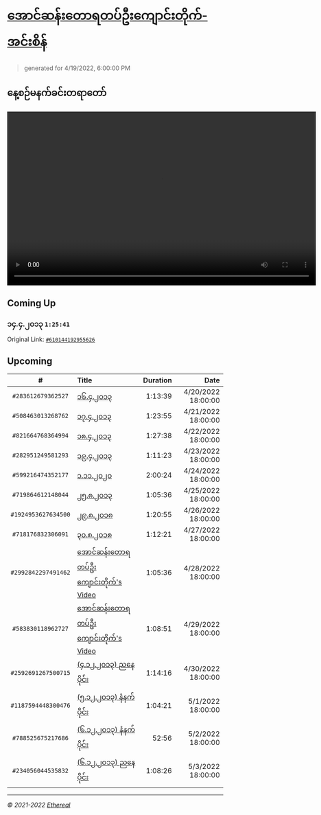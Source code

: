 # [အောင်ဆန်းတောရတပ်ဦးကျောင်းတိုက်-အင်းစိန်](https://www.facebook.com/655653464834259)

> generated for 4/19/2022, 6:00:00 PM

## နေ့စဉ်မနက်ခင်းတရာတော်

<video type="video/mp4" src="https://storage.googleapis.com/mogok-aungsan.appspot.com/public/dhamma/videos/output.mp4" width="720" height="405" preload="auto" controls></video>

## Coming Up

### ၁၄.၄.၂၀၁၃ `1:25:41`

Original Link: [`#610144192955626`](https://www.facebook.com/655653464834259/videos/610144192955626)

## Upcoming

| # | Title | Duration | Date |
|:-----:|:------|---------:|-------------:|
| `#283612679362527` | [၁၆.၄.၂၀၁၃](https://www.facebook.com/655653464834259/videos/283612679362527) | 1:13:39 | 4/20/2022 18:00:00 |
| `#508463013268762` | [၁၇.၄.၂၀၁၃](https://www.facebook.com/655653464834259/videos/508463013268762) | 1:23:55 | 4/21/2022 18:00:00 |
| `#821664768364994` | [၁၈.၄.၂၀၁၃](https://www.facebook.com/655653464834259/videos/821664768364994) | 1:27:38 | 4/22/2022 18:00:00 |
| `#282951249581293` | [၁၉.၄.၂၀၁၃](https://www.facebook.com/655653464834259/videos/282951249581293) | 1:11:23 | 4/23/2022 18:00:00 |
| `#599216474352177` | [၁.၁၁.၂၀၂၀](https://www.facebook.com/655653464834259/videos/599216474352177) | 2:00:24 | 4/24/2022 18:00:00 |
| `#719864612148044` | [၂၅.၈.၂၀၁၃](https://www.facebook.com/655653464834259/videos/719864612148044) | 1:05:36 | 4/25/2022 18:00:00 |
| `#1924953627634500` | [၂၉.၈.၂၀၁၈](https://www.facebook.com/655653464834259/videos/1924953627634500) | 1:20:55 | 4/26/2022 18:00:00 |
| `#718176832306091` | [၃၀.၈.၂၀၁၈](https://www.facebook.com/655653464834259/videos/718176832306091) | 1:12:21 | 4/27/2022 18:00:00 |
| `#2992842297491462` | [အောင်ဆန်းတောရတပ်ဦးကျောင်းတိုက်'s Video](https://www.facebook.com/655653464834259/videos/2992842297491462) | 1:05:36 | 4/28/2022 18:00:00 |
| `#583830118962727` | [အောင်ဆန်းတောရတပ်ဦးကျောင်းတိုက်'s Video](https://www.facebook.com/655653464834259/videos/583830118962727) | 1:08:51 | 4/29/2022 18:00:00 |
| `#2592691267500715` | [(၄.၁၂.၂၀၁၃) ညနေပိုင်း](https://www.facebook.com/655653464834259/videos/2592691267500715) | 1:14:16 | 4/30/2022 18:00:00 |
| `#1187594448300476` | [(၅.၁၂.၂၀၁၃) နံနက်ပိုင်း](https://www.facebook.com/655653464834259/videos/1187594448300476) | 1:04:21 | 5/1/2022 18:00:00 |
| `#788525675217686` | [(၆.၁၂.၂၀၁၃) နံနက်ပိုင်း](https://www.facebook.com/655653464834259/videos/788525675217686) | 52:56 | 5/2/2022 18:00:00 |
| `#234056044535832` | [(၆.၁၂.၂၀၁၃) ညနေပိုင်း](https://www.facebook.com/655653464834259/videos/234056044535832) | 1:08:26 | 5/3/2022 18:00:00 |

---

_&copy; 2021-2022 [Ethereal](https://github.com/etherealtech)_